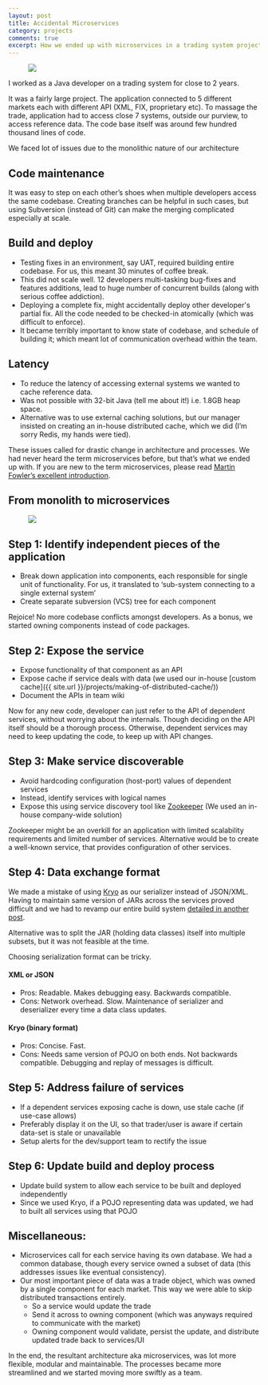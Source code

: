 ```yaml
---
layout: post
title: Accidental Microservices
category: projects
comments: true
excerpt: How we ended up with microservices in a trading system project  
---
```


<figure>
    <a href="{{ site.url }}/images/blog/monolith.png"><img src="{{ site.url }}/images/blog/monolith.png"></a>
</figure>

I worked as a Java developer on a trading system for close to 2 years. 

It was a fairly large project. The application connected to 5 different markets each with different API (XML, FIX, proprietary etc). To massage the trade, application had to access close 7 systems, outside our purview, to access reference data. The code base itself was around few hundred thousand lines of code. 

We faced lot of issues due to the monolithic nature of our architecture


## Code maintenance
It was easy to step on each other’s shoes when multiple developers access the same codebase. Creating branches can be helpful in such cases, but using Subversion (instead of Git) can make the merging complicated especially at scale. 

## Build and deploy
+ Testing fixes in an environment, say UAT, required building entire codebase. For us, this meant 30 minutes of coffee break. 
+ This did not scale well. 12 developers multi-tasking bug-fixes and features additions, lead to huge number of concurrent builds  (along with serious coffee addiction).
+ Deploying a complete fix, might accidentally deploy other developer's partial fix. All the code needed to be checked-in atomically (which was difficult to enforce). 
+ It became terribly important to know state of codebase, and schedule of building it; which meant lot of communication overhead within the team.

## Latency
+ To reduce the latency of accessing external systems we wanted to cache reference data.
+ Was not possible with  32-bit Java (tell me about it!) i.e. 1.8GB heap space.
+ Alternative was to use external caching solutions, but our manager insisted on creating an in-house distributed cache, which we did (I’m sorry Redis, my hands were tied).

These issues called for drastic change in architecture and processes. We had never heard the term microservices before, but that’s what we ended up with. If you are new to the term microservices, please read [Martin Fowler’s excellent introduction](http://martinfowler.com/articles/microservices.html).

## From monolith to microservices

<figure>
    <a href="{{ site.url }}/images/blog/microservices.png"><img src="{{ site.url }}/images/blog/microservices.png"></a>
</figure>

## Step 1: Identify independent pieces of the application

+ Break down application into components, each responsible for single unit of functionality. For us, it translated to ‘sub-system connecting to a single external system’
+ Create separate subversion (VCS) tree for each component

Rejoice! No more codebase conflicts amongst developers. As a bonus, we started owning components instead of code packages. 

## Step 2: Expose the service

+ Expose functionality of that component as an API
+ Expose cache if service deals with data (we used our in-house [custom cache]({{ site.url }}/projects/making-of-distributed-cache/))
+ Document the APIs in team wiki

Now for any new code, developer can just refer to the API of dependent services, without worrying about the internals. Though deciding on the API itself should be a thorough process. Otherwise, dependent services may need to keep updating the code, to keep up with API changes. 

## Step 3: Make service discoverable

+ Avoid hardcoding configuration (host-port) values of dependent services
+ Instead, identify services with logical names
+ Expose this using service discovery tool like [Zookeeper](https://zookeeper.apache.org/) (We used an in-house company-wide solution)

Zookeeper might be an overkill for an application with limited scalability requirements and limited number of services. Alternative would be to create a well-known service, that provides configuration of other services.

## Step 4: Data exchange format

We made a mistake of using [Kryo](https://github.com/EsotericSoftware/kryo) as our serializer instead of JSON/XML. Having to maintain same version of JARs across the services proved difficult and we had to revamp our entire build system [detailed in another post](http://www.deepakvadgama.com/projects/build-automation).

Alternative was to split the JAR (holding data classes) itself into multiple subsets, but it was not feasible at the time.

Choosing serialization format can be tricky.

#### XML or JSON
+ Pros: Readable. Makes debugging easy. Backwards compatible.
+ Cons: Network overhead. Slow. Maintenance of serializer and deserializer every time a data class updates.

#### Kryo (binary format)
+ Pros: Concise. Fast. 
+ Cons: Needs same version of POJO on both ends. Not backwards compatible. Debugging and replay of messages is difficult.

## Step 5: Address failure of services

+ If a dependent services exposing cache is down, use stale cache (if use-case allows)
+ Preferably display it on the UI, so that trader/user is aware if certain data-set is stale or unavailable
+ Setup alerts for the dev/support team to rectify the issue

## Step 6: Update build and deploy process

+ Update build system to allow each service to be built and deployed independently
+ Since we used Kryo, if a POJO representing data was updated, we had to built all services using that POJO 

## Miscellaneous:

+ Microservices call for each service having its own database. We had a common database, though every service owned a subset of data (this addresses issues like eventual consistency).
+ Our most important piece of data was a trade object, which was owned by a single component for each market. This way we were able to skip distributed transactions entirely. 
    - So a service would update the trade 
    - Send it across to owning component (which was anyways required to communicate with the market) 
    - Owning component would validate, persist the update, and distribute updated trade back to services/UI

In the end, the resultant architecture aka microservices, was lot more flexible, modular and maintainable. The processes became more streamlined and we started moving more swiftly as a team.
